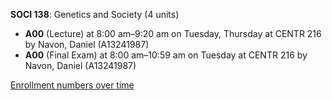 **SOCI 138**: Genetics and Society (4 units)

- **A00** (Lecture) at 8:00 am–9:20 am on Tuesday, Thursday at CENTR 216 by Navon, Daniel (A13241987)
- **A00** (Final Exam) at 8:00 am–10:59 am on Tuesday at CENTR 216 by Navon, Daniel (A13241987)

[Enrollment numbers over time](./SOCI138.tsv)
